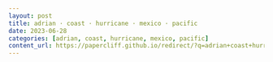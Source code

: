 ```yaml
---
layout: post
title: adrian · coast · hurricane · mexico · pacific
date: 2023-06-28
categories: [adrian, coast, hurricane, mexico, pacific]
content_url: https://papercliff.github.io/redirect/?q=adrian+coast+hurricane+mexico+pacific&tbs=cdr:1,cd_min:6/27/2023,cd_max:6/29/2023
---
```

